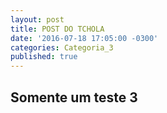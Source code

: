 ```yaml
---
layout: post
title: POST DO TCHOLA
date: '2016-07-18 17:05:00 -0300'
categories: Categoria_3
published: true
---
```


## Somente um teste 3

